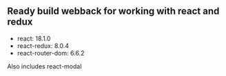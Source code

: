 ## Ready build webback for working with react and redux

 - react:  18.1.0 
 - react-redux: 8.0.4 
 - react-router-dom: 6.6.2

Also includes react-modal


